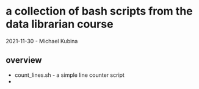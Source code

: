 # a collection of bash scripts from the data librarian course
2021-11-30 - Michael Kubina

## overview

- count_lines.sh - a simple line counter script
-


